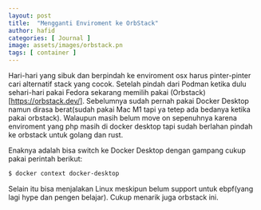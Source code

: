 ```yaml
---
layout: post
title:  "Mengganti Enviroment ke OrbStack"
author: hafid
categories: [ Journal ]
image: assets/images/orbstack.pn
tags: [ container ]
---
```


Hari-hari yang sibuk dan berpindah ke enviroment osx harus pinter-pinter cari alternatif stack yang cocok. Setelah pindah dari Podman ketika dulu sehari-hari pakai Fedora sekarang memilih pakai (Orbstack)[https://orbstack.dev/]. Sebelumnya sudah pernah pakai Docker Desktop namun dirasa berat(sudah pakai Mac M1 tapi ya tetep ada bedanya ketika pakai orbstack). Walaupun masih belum move on sepenuhnya karena enviroment yang php masih di docker desktop tapi sudah berlahan pindah ke orbstack untuk golang dan rust. 

Enaknya adalah bisa switch ke Docker Desktop dengan gampang cukup pakai perintah berikut:
```bash
$ docker context docker-desktop 
```

Selain  itu bisa menjalakan Linux meskipun belum support untuk ebpf(yang lagi hype dan pengen belajar). Cukup menarik juga orbstack ini. 